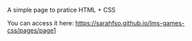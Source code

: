 A simple page to pratice HTML + CSS

You can access it here: https://sarahfso.github.io/lms-games-css/pages/page1

